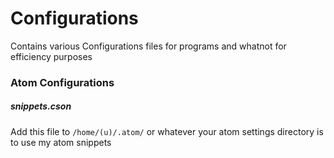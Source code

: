 # Configurations

Contains various Configurations files for programs and whatnot for efficiency purposes

### Atom Configurations

##### snippets.cson

  Add this file to `/home/(u)/.atom/` or whatever your atom settings directory is to use my atom snippets
